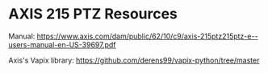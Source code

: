 #  AXIS 215 PTZ Resources

Manual: https://www.axis.com/dam/public/62/10/c9/axis-215ptz215ptz-e--users-manual-en-US-39697.pdf

Axis's Vapix library: https://github.com/derens99/vapix-python/tree/master
